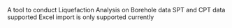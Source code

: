A tool to conduct Liquefaction Analysis on Borehole data
SPT and CPT data supported
Excel import is only supported currently
